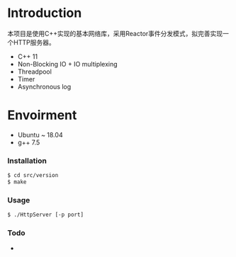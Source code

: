 # Introduction

本项目是使用C++实现的基本网络库，采用Reactor事件分发模式，拟完善实现一个HTTP服务器。

  - C++ 11
  - Non-Blocking IO + IO multiplexing
  - Threadpool
  - Timer
  - Asynchronous log

# Envoirment
  - Ubuntu ~ 18.04
  - g++ 7.5


### Installation

```sh
$ cd src/version
$ make
```

### Usage

```sh
$ ./HttpServer [-p port]
```

### Todo

 - 
